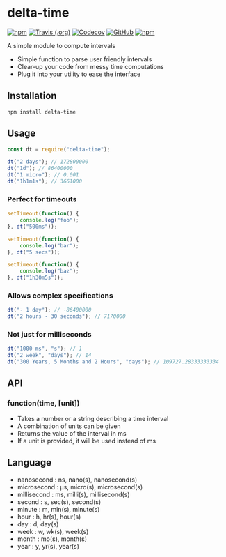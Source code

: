 # delta-time

[![npm](https://img.shields.io/npm/v/delta-time.svg?logo=npm&style=flat-square)](https://www.npmjs.com/package/delta-time) [![Travis (.org)](https://img.shields.io/travis/repraze-org/delta-time.svg?logo=travis&style=flat-square)](https://travis-ci.org/repraze-org/delta-time) [![Codecov](https://img.shields.io/codecov/c/github/repraze-org/delta-time.svg?logo=codecov&style=flat-square)](https://codecov.io/gh/repraze-org/delta-time) [![GitHub](https://img.shields.io/github/license/repraze-org/delta-time.svg?logo=github&style=flat-square)](https://github.com/repraze-org/delta-time) [![npm](https://img.shields.io/npm/dm/delta-time.svg?logo=npm&style=flat-square)](https://www.npmjs.com/package/delta-time)

A simple module to compute intervals

-   Simple function to parse user friendly intervals
-   Clear-up your code from messy time computations
-   Plug it into your utility to ease the interface

## Installation

    npm install delta-time

## Usage

```javascript
const dt = require("delta-time");

dt("2 days"); // 172800000
dt("1d"); // 86400000
dt("1 micro"); // 0.001
dt("1h1m1s"); // 3661000
```

### Perfect for timeouts

```javascript
setTimeout(function() {
    console.log("foo");
}, dt("500ms"));

setTimeout(function() {
    console.log("bar");
}, dt("5 secs"));

setTimeout(function() {
    console.log("baz");
}, dt("1h30m5s"));
```

### Allows complex specifications

```javascript
dt("- 1 day"); // -86400000
dt("2 hours - 30 seconds"); // 7170000
```

### Not just for milliseconds

```javascript
dt("1000 ms", "s"); // 1
dt("2 week", "days"); // 14
dt("300 Years, 5 Months and 2 Hours", "days"); // 109727.28333333334
```

## API

### function(time, [unit])

-   Takes a number or a string describing a time interval
-   A combination of units can be given
-   Returns the value of the interval in ms
-   If a unit is provided, it will be used instead of ms

## Language

-   nanosecond : ns, nano(s), nanosecond(s)
-   microsecond : μs, micro(s), microsecond(s)
-   millisecond : ms, milli(s), millisecond(s)
-   second : s, sec(s), second(s)
-   minute : m, min(s), minute(s)
-   hour : h, hr(s), hour(s)
-   day : d, day(s)
-   week : w, wk(s), week(s)
-   month : mo(s), month(s)
-   year : y, yr(s), year(s)
